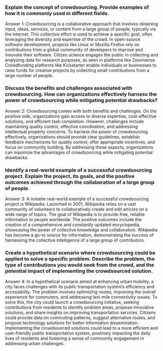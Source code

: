 


### Explain the concept of crowdsourcing. Provide examples of how it is commonly used in different fields.

Answer 1: Crowdsourcing is a collaborative approach that involves obtaining input, ideas, services, or content from a large group of people, typically via the internet. This collective effort is used to achieve a specific goal, often leveraging the diversity and expertise of the crowd. In open-source software development, projects like Linux or Mozilla Firefox rely on contributions from a global community of developers to improve and innovate their software. Citizen science engages the public in collecting and analyzing data for research purposes, as seen in platforms like Zooniverse. Crowdfunding platforms like Kickstarter enable individuals or businesses to raise funds for creative projects by collecting small contributions from a large number of people.

### Discuss the benefits and challenges associated with crowdsourcing. How can organizations effectively harness the power of crowdsourcing while mitigating potential drawbacks?

Answer 2: Crowdsourcing comes with both benefits and challenges. On the positive side, organizations gain access to diverse expertise, cost-effective solutions, and efficient task completion. However, challenges include maintaining quality control, effective coordination, and addressing intellectual property concerns. To harness the power of crowdsourcing effectively, organizations should provide clear guidelines, establish feedback mechanisms for quality control, offer appropriate incentives, and focus on community building. By addressing these aspects, organizations can maximize the advantages of crowdsourcing while mitigating potential drawbacks.

### Identify a real-world example of a successful crowdsourcing project. Explain the project, its goals, and the positive outcomes achieved through the collaboration of a large group of people.

Answer 3: A notable real-world example of a successful crowdsourcing project is Wikipedia. Launched in 2001, Wikipedia relies on a vast community of volunteers to collaboratively create and edit articles on a wide range of topics. The goal of Wikipedia is to provide free, reliable information to people worldwide. The positive outcomes include the creation of a comprehensive and constantly updated encyclopedia, showcasing the power of collective knowledge and collaboration. Wikipedia has become a go-to source for information, demonstrating the success of harnessing the collective intelligence of a large group of contributors.

### Create a hypothetical scenario where crowdsourcing could be applied to solve a specific problem. Describe the problem, the type of contributions you would seek from the crowd, and the potential impact of implementing the crowdsourced solution.

Answer 4: In a hypothetical scenario aimed at enhancing urban mobility, a city faces challenges with its public transportation system’s efficiency and accessibility. The problem involves optimizing routes, improving the overall experience for commuters, and addressing last-mile connectivity issues. To solve this, the city could launch a crowdsourcing initiative, seeking contributions from residents to identify problem areas, propose innovative solutions, and share insights on improving transportation services. Citizens could provide data on commuting patterns, suggest alternative routes, and propose technology solutions for better information dissemination. Implementing the crowdsourced solutions could lead to a more efficient and user-friendly public transportation system, positively impacting the daily lives of residents and fostering a sense of community engagement in addressing urban challenges.